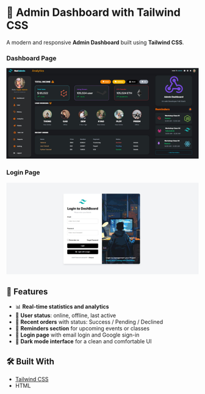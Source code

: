 # 🧩 Admin Dashboard with Tailwind CSS

A modern and responsive **Admin Dashboard** built using **Tailwind CSS**. 
### Dashboard Page
![Dashboard Screenshot](./6874ddf3-5133-4a94-b17d-6658933599d8.jpg)

### Login Page
![Login Screenshot](./b8c1d856-8b31-4bf9-b9dd-2bb03fb54482.jpg)

## 🚀 Features

- 📊 **Real-time statistics and analytics**
- 👤 **User status**: online, offline, last active
- 🧾 **Recent orders** with status: Success / Pending / Declined
- 🔔 **Reminders section** for upcoming events or classes
- 🔐 **Login page** with email login and Google sign-in
- 🌙 **Dark mode interface** for a clean and comfortable UI

## 🛠️ Built With

- [Tailwind CSS](https://tailwindcss.com/)
- HTML 
